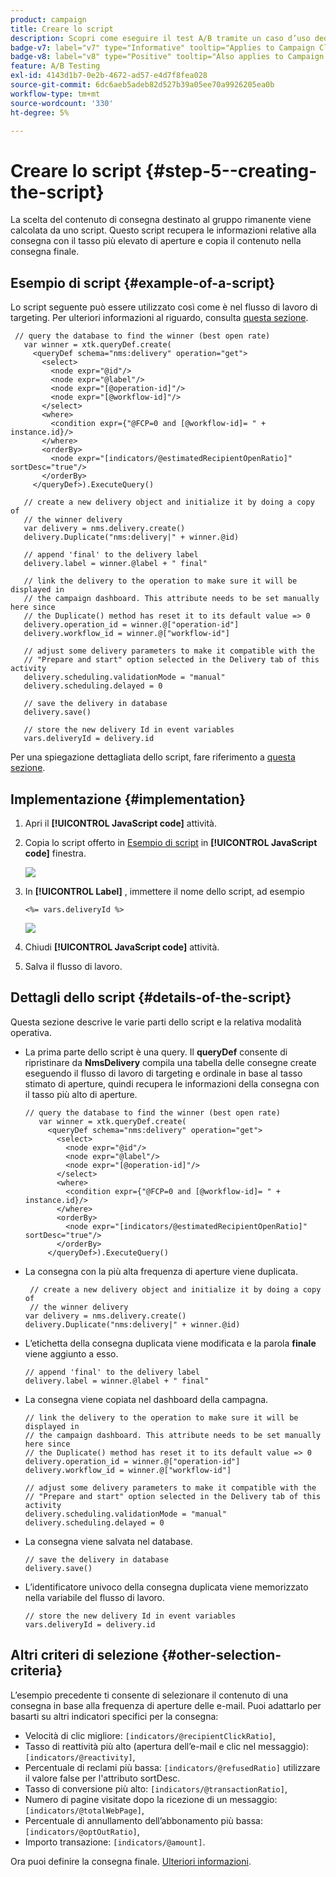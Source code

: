 ```yaml
---
product: campaign
title: Creare lo script
description: Scopri come eseguire il test A/B tramite un caso d’uso dedicato
badge-v7: label="v7" type="Informative" tooltip="Applies to Campaign Classic v7"
badge-v8: label="v8" type="Positive" tooltip="Also applies to Campaign v8"
feature: A/B Testing
exl-id: 4143d1b7-0e2b-4672-ad57-e4d7f8fea028
source-git-commit: 6dc6aeb5adeb82d527b39a05ee70a9926205ea0b
workflow-type: tm+mt
source-wordcount: '330'
ht-degree: 5%

---
```


# Creare lo script {#step-5--creating-the-script}



La scelta del contenuto di consegna destinato al gruppo rimanente viene calcolata da uno script. Questo script recupera le informazioni relative alla consegna con il tasso più elevato di aperture e copia il contenuto nella consegna finale.

## Esempio di script {#example-of-a-script}

Lo script seguente può essere utilizzato così come è nel flusso di lavoro di targeting. Per ulteriori informazioni al riguardo, consulta [questa sezione](#implementation).

```
 // query the database to find the winner (best open rate)
   var winner = xtk.queryDef.create(
     <queryDef schema="nms:delivery" operation="get">
       <select>
         <node expr="@id"/>
         <node expr="@label"/>
         <node expr="[@operation-id]"/>
         <node expr="[@workflow-id]"/>
       </select>
       <where>
         <condition expr={"@FCP=0 and [@workflow-id]= " + instance.id}/>
       </where>
       <orderBy>
         <node expr="[indicators/@estimatedRecipientOpenRatio]" sortDesc="true"/>
       </orderBy>
     </queryDef>).ExecuteQuery()
   
   // create a new delivery object and initialize it by doing a copy of
   // the winner delivery
   var delivery = nms.delivery.create()
   delivery.Duplicate("nms:delivery|" + winner.@id)

   // append 'final' to the delivery label
   delivery.label = winner.@label + " final"

   // link the delivery to the operation to make sure it will be displayed in
   // the campaign dashboard. This attribute needs to be set manually here since 
   // the Duplicate() method has reset it to its default value => 0
   delivery.operation_id = winner.@["operation-id"]
   delivery.workflow_id = winner.@["workflow-id"]

   // adjust some delivery parameters to make it compatible with the 
   // "Prepare and start" option selected in the Delivery tab of this activity
   delivery.scheduling.validationMode = "manual"
   delivery.scheduling.delayed = 0
 
   // save the delivery in database
   delivery.save()
 
   // store the new delivery Id in event variables
   vars.deliveryId = delivery.id
```

Per una spiegazione dettagliata dello script, fare riferimento a [questa sezione](#details-of-the-script).

## Implementazione {#implementation}

1. Apri il **[!UICONTROL JavaScript code]** attività.
1. Copia lo script offerto in [Esempio di script](#example-of-a-script) in **[!UICONTROL JavaScript code]** finestra.

   ![](assets/use_case_abtesting_configscript_002.png)

1. In **[!UICONTROL Label]** , immettere il nome dello script, ad esempio

   ```
   <%= vars.deliveryId %>
   ```

   ![](assets/use_case_abtesting_configscript_003.png)

1. Chiudi **[!UICONTROL JavaScript code]** attività.
1. Salva il flusso di lavoro.

## Dettagli dello script {#details-of-the-script}

Questa sezione descrive le varie parti dello script e la relativa modalità operativa.

* La prima parte dello script è una query. Il **queryDef** consente di ripristinare da **NmsDelivery** compila una tabella delle consegne create eseguendo il flusso di lavoro di targeting e ordinale in base al tasso stimato di aperture, quindi recupera le informazioni della consegna con il tasso più alto di aperture.

   ```
   // query the database to find the winner (best open rate)
      var winner = xtk.queryDef.create(
        <queryDef schema="nms:delivery" operation="get">
          <select>
            <node expr="@id"/>
            <node expr="@label"/>
            <node expr="[@operation-id]"/>
          </select>
          <where>
            <condition expr={"@FCP=0 and [@workflow-id]= " + instance.id}/>
          </where>
          <orderBy>
            <node expr="[indicators/@estimatedRecipientOpenRatio]" sortDesc="true"/>
          </orderBy>
        </queryDef>).ExecuteQuery()
   ```

* La consegna con la più alta frequenza di aperture viene duplicata.

   ```
    // create a new delivery object and initialize it by doing a copy of
    // the winner delivery
   var delivery = nms.delivery.create()
   delivery.Duplicate("nms:delivery|" + winner.@id)
   ```

* L’etichetta della consegna duplicata viene modificata e la parola **finale** viene aggiunto a esso.

   ```
   // append 'final' to the delivery label
   delivery.label = winner.@label + " final"
   ```

* La consegna viene copiata nel dashboard della campagna.

   ```
   // link the delivery to the operation to make sure it will be displayed in
   // the campaign dashboard. This attribute needs to be set manually here since 
   // the Duplicate() method has reset it to its default value => 0
   delivery.operation_id = winner.@["operation-id"]
   delivery.workflow_id = winner.@["workflow-id"]
   ```

   ```
   // adjust some delivery parameters to make it compatible with the 
   // "Prepare and start" option selected in the Delivery tab of this activity
   delivery.scheduling.validationMode = "manual"
   delivery.scheduling.delayed = 0
   ```

* La consegna viene salvata nel database.

   ```
   // save the delivery in database
   delivery.save()
   ```

* L’identificatore univoco della consegna duplicata viene memorizzato nella variabile del flusso di lavoro.

   ```
   // store the new delivery Id in event variables
   vars.deliveryId = delivery.id
   ```

## Altri criteri di selezione {#other-selection-criteria}

L’esempio precedente ti consente di selezionare il contenuto di una consegna in base alla frequenza di aperture delle e-mail. Puoi adattarlo per basarti su altri indicatori specifici per la consegna:

* Velocità di clic migliore: `[indicators/@recipientClickRatio]`,
* Tasso di reattività più alto (apertura dell’e-mail e clic nel messaggio): `[indicators/@reactivity]`,
* Percentuale di reclami più bassa: `[indicators/@refusedRatio]` utilizzare il valore false per l&#39;attributo sortDesc.
* Tasso di conversione più alto: `[indicators/@transactionRatio]`,
* Numero di pagine visitate dopo la ricezione di un messaggio: `[indicators/@totalWebPage]`,
* Percentuale di annullamento dell’abbonamento più bassa: `[indicators/@optOutRatio]`,
* Importo transazione: `[indicators/@amount]`.

Ora puoi definire la consegna finale. [Ulteriori informazioni](a-b-testing-uc-final-delivery.md).
